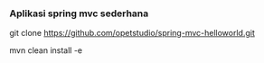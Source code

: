 ### Aplikasi spring mvc sederhana

git clone https://github.com/opetstudio/spring-mvc-helloworld.git

mvn clean install -e 